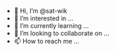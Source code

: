 - 👋 Hi, I’m @sat-wik
- 👀 I’m interested in ...
- 🌱 I’m currently learning ...
- 💞️ I’m looking to collaborate on ...
- 📫 How to reach me ...

<!---
sat-wik/sat-wik is a ✨ special ✨ repository because its `README.md` (this file) appears on your GitHub profile.
You can click the Preview link to take a look at your changes.
--->
